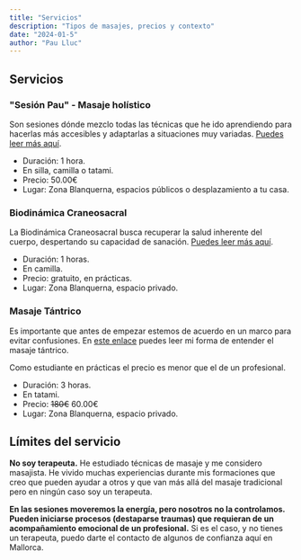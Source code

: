 ```yaml
---
title: "Servicios"
description: "Tipos de masajes, precios y contexto"
date: "2024-01-5"
author: "Pau Lluc"
---
```


## Servicios

### "Sesión Pau" - Masaje holístico

Son sesiones dónde mezclo todas las técnicas que he ido aprendiendo para hacerlas más accesibles y adaptarlas a
situaciones muy variadas. [Puedes leer más aquí](/masaje/pau/).

- Duración: 1 hora.
- En silla, camilla o tatami.
- Precio: 50.00€
- Lugar: Zona Blanquerna, espacios públicos o desplazamiento a tu casa.

### Biodinámica Craneosacral

La Biodinámica Craneosacral busca recuperar la salud inherente del cuerpo, despertando su capacidad de sanación. [Puedes leer más aquí](/masaje/biodinamica_craneosacral).

- Duración: 1 horas.
- En camilla.
- Precio: gratuito, en prácticas.
- Lugar: Zona Blanquerna, espacio privado.

### Masaje Tántrico

Es importante que antes de empezar estemos de acuerdo en un marco para evitar confusiones.
En [este enlace](/masaje/tantrico) puedes leer mi forma de entender el masaje tántrico.

Como estudiante en prácticas el precio es menor que el de un profesional.

- Duración: 3 horas.
- En tatami.
- Precio: ~~180€~~ 60.00€
- Lugar: Zona Blanquerna, espacio privado.

## Límites del servicio

**No soy terapeuta.** He estudiado técnicas de masaje y me considero masajista. He vivido muchas experiencias durante
mis formaciones que creo que pueden ayudar a otros y que van más allá del masaje tradicional pero en ningún caso soy un 
terapeuta.

**En las sesiones moveremos la energía, pero nosotros no la controlamos. Pueden iniciarse procesos (destaparse
traumas) que requieran de un acompañamiento emocional de un profesional.** Si es el caso, y no tienes un terapeuta, puedo 
darte el contacto de algunos de confianza aquí en Mallorca.
